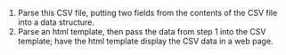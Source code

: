 1. Parse this CSV file, putting two fields from the contents of the CSV file into a data structure.
2. Parse an html template, then pass the data from step 1 into the CSV template; have the html template display the CSV data in a web page.
